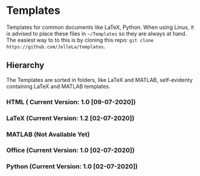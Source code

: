 # Templates
Templates for common documents like LaTeX, Python. When using Linux, it is advised to place these files in `~/Templates` so they are always at hand. The easiest way to to this is by cloning this repo: `git clone https://github.com/JelleLa/templates`.

## Hierarchy
The Templates are sorted in folders, like LaTeX and MATLAB, self-evidenty containing LaTeX and MATLAB templates.

### HTML ( Current Version: 1.0 [09-07-2020])

### LaTeX (Current Version: 1.2 [02-07-2020])

### MATLAB (Not Available Yet)

### Office (Current Version: 1.0 [02-07-2020])

### Python (Current Version: 1.0 [02-07-2020])


